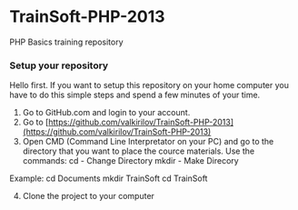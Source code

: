 TrainSoft-PHP-2013
==================

PHP Basics training repository

### Setup your repository

Hello first.
If you want to setup this repository on your home computer you have to do this
simple steps and spend a few minutes of your time.

1. Go to GitHub.com and login to your account.
2. Go to [https://github.com/valkirilov/TrainSoft-PHP-2013](https://github.com/valkirilov/TrainSoft-PHP-2013)
3. Open CMD (Command Line Interpretator on your PC) and go to the directory
that you want to place the cource materials. Use the commands:
cd - Change Directory
mkdir - Make Direcory

Example:
cd Documents
mkdir TrainSoft
cd TrainSoft

4. Clone the project to your computer

